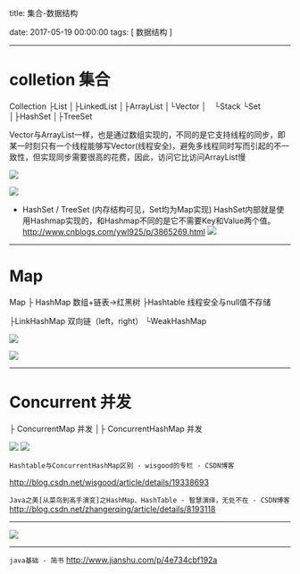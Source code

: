 title:  集合-数据结构


date: 2017-05-19 00:00:00
tags: [ 数据结构 ]



---

# colletion 集合
Collection
├List
│├LinkedList
│├ArrayList
│└Vector
│　└Stack
└Set
│├HashSet
│├TreeSet


Vector与ArrayList一样，也是通过数组实现的，不同的是它支持线程的同步，即某一时刻只有一个线程能够写Vector(线程安全)，避免多线程同时写而引起的不一致性，但实现同步需要很高的花费，因此，访问它比访问ArrayList慢



![]( http://ll-blog.oss-cn-hangzhou.aliyuncs.com/17-6-26/47993865.jpg)


![]( http://ll-blog.oss-cn-hangzhou.aliyuncs.com/17-6-26/33139232.jpg)


- HashSet / TreeSet (内存结构可见，Set均为Map实现)
HashSet内部就是使用Hashmap实现的，和Hashmap不同的是它不需要Key和Value两个值。
http://www.cnblogs.com/ywl925/p/3865269.html
![](http://ll-blog.oss-cn-hangzhou.aliyuncs.com/17-7-22/27211841.jpg)


---
# Map
Map
├ HashMap 数组+链表->红黑树
├Hashtable   线程安全与null值不存储

├LinkHashMap 双向链（left，right）
└WeakHashMap


![]( http://ll-blog.oss-cn-hangzhou.aliyuncs.com/17-6-26/93117418.jpg)


![]( http://ll-blog.oss-cn-hangzhou.aliyuncs.com/17-6-26/17405961.jpg)



---

# Concurrent 并发
├ ConcurrentMap 并发
│├ ConcurrentHashMap  并发


![]( http://ll-blog.oss-cn-hangzhou.aliyuncs.com/17-6-26/65851401.jpg)
![]( http://ll-blog.oss-cn-hangzhou.aliyuncs.com/17-7-22/55627263.jpg)


` Hashtable与ConcurrentHashMap区别 - wisgood的专栏 - CSDN博客 `

http://blog.csdn.net/wisgood/article/details/19338693


` Java之美[从菜鸟到高手演变]之HashMap、HashTable - 智慧演绎，无处不在 - CSDN博客 `
http://blog.csdn.net/zhangerqing/article/details/8193118


---
![]( http://upload-images.jianshu.io/upload_images/1479978-eba64be1ecc7d6f5.png?imageMogr2/auto-orient/strip%7CimageView2/2/w/1240)


---
`java基础 - 简书`
http://www.jianshu.com/p/4e734cbf192a

 
